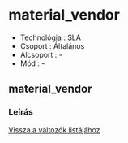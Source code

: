 # material\_vendor

* Technológia : SLA
* Csoport : Általános
* Alcsoport : -
* Mód : -

## material\_vendor

### Leírás

[Vissza a változók listájához](variable_list.md)

